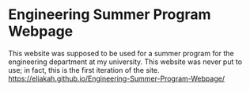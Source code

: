# Engineering Summer Program Webpage
This website was supposed to be used for a summer program for the engineering department at my university. This website was never put to use; in fact, this is the first iteration of the site. 
https://eliakah.github.io/Engineering-Summer-Program-Webpage/

